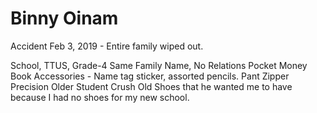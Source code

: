 # Binny Oinam

Accident Feb 3, 2019 - Entire family wiped out.

School, TTUS, Grade-4
Same Family Name, No Relations
Pocket Money
Book Accessories - Name tag sticker, assorted pencils.
Pant Zipper Precision
Older Student Crush
Old Shoes that he wanted me to have because I had no shoes for my new school.